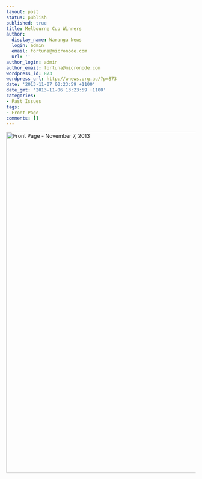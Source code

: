 ```yaml
---
layout: post
status: publish
published: true
title: Melbourne Cup Winners
author:
  display_name: Waranga News
  login: admin
  email: fortuna@micronode.com
  url: ''
author_login: admin
author_email: fortuna@micronode.com
wordpress_id: 873
wordpress_url: http://wnews.org.au/?p=873
date: '2013-11-07 00:23:59 +1100'
date_gmt: '2013-11-06 13:23:59 +1100'
categories:
- Past Issues
tags:
- Front Page
comments: []
---
```

<p><a href="http://wnews.org.au/wp-content/uploads/2013/11/frontpage-20131107.pdf"><img class="alignnone size-full wp-image-868" alt="Front Page - November 7, 2013" src="http://wnews.org.au/wp-content/uploads/2013/11/frontpage-20131107.png" width="624" height="907" /></a></p>
